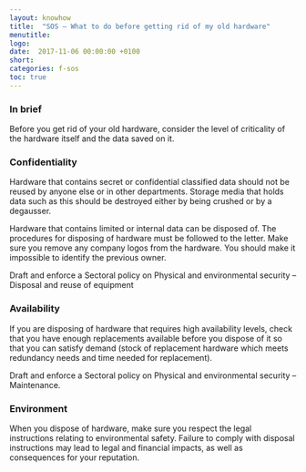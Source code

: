 ```yaml
---
layout: knowhow
title:  "SOS – What to do before getting rid of my old hardware"
menutitle:
logo:
date:  2017-11-06 00:00:00 +0100
short:
categories: f-sos
toc: true
---
```


<h3 class="titre-page">In brief</h3>
Before you get rid of your old hardware, consider the level of criticality of the hardware itself and the data saved on it.

<h3 class="titre-page">Confidentiality</h3>
Hardware that contains secret or confidential classified data should not be reused by anyone else or in other departments. Storage media that holds data such as this should be destroyed either by being crushed or by a degausser.

Hardware that contains limited or internal data can be disposed of. The procedures for disposing of hardware must be followed to the letter. Make sure you remove any company logos from the hardware. You should make it impossible to identify the previous owner. 

Draft and enforce a Sectoral policy on Physical and environmental security – Disposal and reuse of equipment

<h3 class="titre-page">Availability</h3>
If you are disposing of hardware that requires high availability levels, check that you have enough replacements available before you dispose of it so that you can satisfy demand (stock of replacement hardware which meets redundancy needs and time needed for replacement).

Draft and enforce a Sectoral policy on Physical and environmental security – Maintenance.

<h3 class="titre-page">Environment</h3>
When you dispose of hardware, make sure you respect the legal instructions relating to environmental safety. Failure to comply with disposal instructions may lead to legal and financial impacts, as well as consequences for your reputation.
